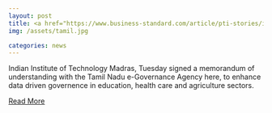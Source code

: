 ```yaml
---
layout: post
title: <a href="https://www.business-standard.com/article/pti-stories/iit-madras-sign-mou-with-tn-e-governance-agency-118100900725_1.html">IIT Madras sign MoU with TN e-Governance agency</a>
img: /assets/tamil.jpg

categories: news
---
```

Indian Institute of Technology Madras, Tuesday signed a memorandum of understanding with the Tamil Nadu e-Governance Agency here, to enhance data driven governence in education, health care and agriculture sectors. 


<p><a href="https://www.business-standard.com/article/pti-stories/iit-madras-sign-mou-with-tn-e-governance-agency-118100900725_1.html">Read More</a></p>
